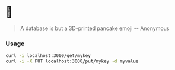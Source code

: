 # 🥞

> A database is but a 3D-printed pancake emoji -- Anonymous

### Usage

```sh
curl -i localhost:3000/get/mykey
curl -i -X PUT localhost:3000/put/mykey -d myvalue
```